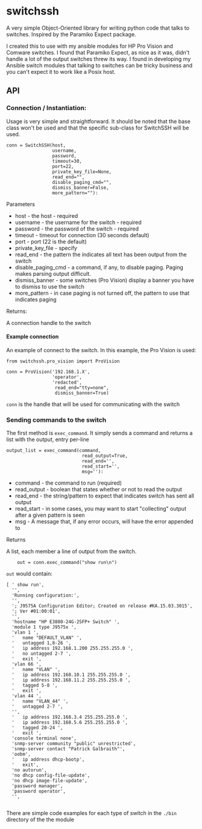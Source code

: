 # switchssh

A very simple Object-Oriented library for writing python code that talks to switches. Inspired by the Paramiko Expect package. 

I created this to use with my ansible modules for HP Pro Vision and Comware switches. I found that Paramiko Expect, as nice as it was, didn't handle a lot of the output switches threw its way. I found in developing my Ansible switch modules that talking to switches can be tricky business and you can't expect it to work like a Posix host.


## API

### Connection / Instantiation:

Usage is very simple and straightforward. It should be noted that the base class won't be used and that the specific sub-class for SwitchSSH will be used.


    conn = SwitchSSH(host,
                     username,
                     password,
                     timeout=30,
                     port=22,
                     private_key_file=None,
                     read_end="",
                     disable_paging_cmd="",
                     dismiss_banner=False,
                     more_pattern=""):


Parameters

* host - the host - required 
* username - the username for the switch - required 
* password - the password of the switch - required 
* timeout - timeout for connection (30 seconds default)
* port - port (22 is the default)
* private_key_file - specify 
* read_end - the pattern the indicates all text has been output from the switch
* disable_paging_cmd - a command, if any, to disable paging. Paging makes parsing output difficult.
* dismiss_banner - some switches (Pro Vision) display a banner you have to dismiss to use the switch
* more_pattern - in case paging is not turned off, the pattern to use that indicates paging 

Returns:

A connection handle to the switch

#### Example connection

An example of connect to the switch. In this example, the Pro Vision is used:

```
from switchssh.pro_vision import ProVision 

conn = ProVision('192.168.1.X',
                 'operator',
                 'redacted',
                  read_end="tty=none",
                  dismiss_banner=True) 
```


```conn``` is the handle that will be used for communicating with the switch

### Sending commands to the switch

The first method is ```exec_command```. It simply sends a command and returns a list with the output, entry per-line

    output_list = exec_command(command,
                                read_output=True,
                                read_end='',
                                read_start='', 
                                msg=''):

* command - the command to run (required)
* read_output - boolean that states whether or not to read the output
* read_end - the string/pattern to expect that indicates switch has sent all output
* read_start - in some cases, you may want to start "collecting" output after a given pattern is seen
* msg - A message that, if any error occurs, will have the error appended to 

Returns

A list, each member a line of output from the switch.

```
    out = conn.exec_command("show run\n")
```

```out``` would contain:

```
[ ' show run',
  '',
  'Running configuration:',
  '',
  '; J9575A Configuration Editor; Created on release #KA.15.03.3015',
  '; Ver #01:00:01',
  '',
  'hostname "HP E3800-24G-2SFP+ Switch" ',
  'module 1 type J9575x ',
  'vlan 1 ',
  '   name "DEFAULT_VLAN" ',
  '   untagged 1,8-26 ',
  '   ip address 192.168.1.200 255.255.255.0 ',
  '   no untagged 2-7 ',
  '   exit ',
  'vlan 66 ',
  '   name "VLAN" ',
  '   ip address 192.168.10.1 255.255.255.0 ',
  '   ip address 192.168.11.2 255.255.255.0 ',
  '   tagged 5-8 ',
  '   exit ',
  'vlan 44 ',
  '   name "VLAN_44" ',
  '   untagged 2-7 ',
  '',
  '   ip address 192.168.3.4 255.255.255.0 ',
  '   ip address 192.168.5.6 255.255.255.0 ',
  '   tagged 20-24 ',
  '   exit ',
  'console terminal none',
  'snmp-server community "public" unrestricted',
  'snmp-server contact "Patrick Galbraith"',
  'oobm',
  '   ip address dhcp-bootp',
  '   exit',
  'no autorun',
  'no dhcp config-file-update',
  'no dhcp image-file-update',
  'password manager',
  'password operator',
  '',


```

There are simple code examples for each type of switch in the ```./bin``` directory of the the module
